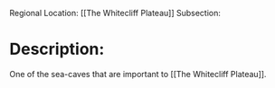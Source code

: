Regional Location: [[The Whitecliff Plateau]]
Subsection:
# Description:
One of the sea-caves that are important to [[The Whitecliff Plateau]].